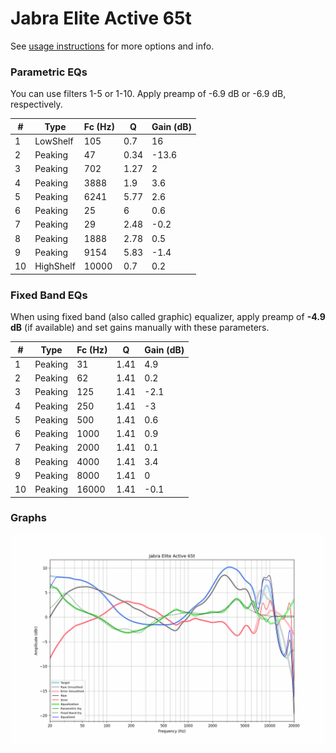 # Jabra Elite Active 65t
See [usage instructions](https://github.com/jaakkopasanen/AutoEq#usage) for more options and info.

### Parametric EQs
You can use filters 1-5 or 1-10. Apply preamp of -6.9 dB or -6.9 dB, respectively.

|   # | Type      |   Fc (Hz) |    Q |   Gain (dB) |
|-----|-----------|-----------|------|-------------|
|   1 | LowShelf  |       105 | 0.7  |        16   |
|   2 | Peaking   |        47 | 0.34 |       -13.6 |
|   3 | Peaking   |       702 | 1.27 |         2   |
|   4 | Peaking   |      3888 | 1.9  |         3.6 |
|   5 | Peaking   |      6241 | 5.77 |         2.6 |
|   6 | Peaking   |        25 | 6    |         0.6 |
|   7 | Peaking   |        29 | 2.48 |        -0.2 |
|   8 | Peaking   |      1888 | 2.78 |         0.5 |
|   9 | Peaking   |      9154 | 5.83 |        -1.4 |
|  10 | HighShelf |     10000 | 0.7  |         0.2 |

### Fixed Band EQs
When using fixed band (also called graphic) equalizer, apply preamp of **-4.9 dB** (if available) and set gains manually with these parameters.

|   # | Type    |   Fc (Hz) |    Q |   Gain (dB) |
|-----|---------|-----------|------|-------------|
|   1 | Peaking |        31 | 1.41 |         4.9 |
|   2 | Peaking |        62 | 1.41 |         0.2 |
|   3 | Peaking |       125 | 1.41 |        -2.1 |
|   4 | Peaking |       250 | 1.41 |        -3   |
|   5 | Peaking |       500 | 1.41 |         0.6 |
|   6 | Peaking |      1000 | 1.41 |         0.9 |
|   7 | Peaking |      2000 | 1.41 |         0.1 |
|   8 | Peaking |      4000 | 1.41 |         3.4 |
|   9 | Peaking |      8000 | 1.41 |         0   |
|  10 | Peaking |     16000 | 1.41 |        -0.1 |

### Graphs
![](./Jabra%20Elite%20Active%2065t.png)
